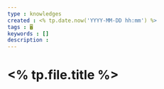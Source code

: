 ```yaml
---
type : knowledges
created : <% tp.date.now('YYYY-MM-DD hh:mm') %>
tags : 🖥️
keywords : []
description : 
---
```


# <% tp.file.title %>
